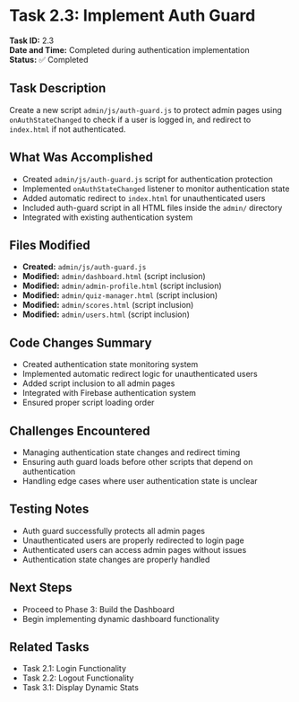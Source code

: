 # Task 2.3: Implement Auth Guard

**Task ID:** 2.3  
**Date and Time:** Completed during authentication implementation  
**Status:** ✅ Completed  

## Task Description
Create a new script `admin/js/auth-guard.js` to protect admin pages using `onAuthStateChanged` to check if a user is logged in, and redirect to `index.html` if not authenticated.

## What Was Accomplished
- Created `admin/js/auth-guard.js` script for authentication protection
- Implemented `onAuthStateChanged` listener to monitor authentication state
- Added automatic redirect to `index.html` for unauthenticated users
- Included auth-guard script in all HTML files inside the `admin/` directory
- Integrated with existing authentication system

## Files Modified
- **Created:** `admin/js/auth-guard.js`
- **Modified:** `admin/dashboard.html` (script inclusion)
- **Modified:** `admin/admin-profile.html` (script inclusion)
- **Modified:** `admin/quiz-manager.html` (script inclusion)
- **Modified:** `admin/scores.html` (script inclusion)
- **Modified:** `admin/users.html` (script inclusion)

## Code Changes Summary
- Created authentication state monitoring system
- Implemented automatic redirect logic for unauthenticated users
- Added script inclusion to all admin pages
- Integrated with Firebase authentication system
- Ensured proper script loading order

## Challenges Encountered
- Managing authentication state changes and redirect timing
- Ensuring auth guard loads before other scripts that depend on authentication
- Handling edge cases where user authentication state is unclear

## Testing Notes
- Auth guard successfully protects all admin pages
- Unauthenticated users are properly redirected to login page
- Authenticated users can access admin pages without issues
- Authentication state changes are properly handled

## Next Steps
- Proceed to Phase 3: Build the Dashboard
- Begin implementing dynamic dashboard functionality

## Related Tasks
- Task 2.1: Login Functionality
- Task 2.2: Logout Functionality
- Task 3.1: Display Dynamic Stats
